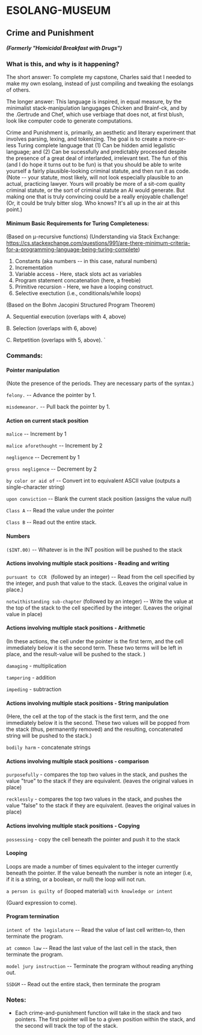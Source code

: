 # ESOLANG-MUSEUM


## Crime and Punishment 

##### (Formerly "Homicidal Breakfast with Drugs")

### What is this, and why is it happening?

The short answer:   To complete my capstone, Charles said that I needed to make my own esolang, instead of just compiling and tweaking the esolangs of others.

The longer answer:  This language is inspired, in equal measure, by the minimalist stack-manipulation langugages Chicken and Brainf-ck, and by the .Gertrude and Chef, which use verbiage that does not, at first blush, look like computer code to generate computations.

Crime and Punishment is, primarily, an aesthetic and literary experiment that involves parsing, lexing, and tokenizing.  The goal is to create a more-or-less Turing complete language that (1) Can be hidden amid legalistic language; and (2) Can be sucessfully and predictably processed despite the presence of a great deal of interlarded, irrelevant text.  The fun of this (and I do hope it turns out to be fun) is that you should be able to write yourself a fairly plausible-looking criminal statute, and then run it as code.  (Note -- your statute, most likely, will not look especially plausible to an actual, practicing lawyer.  Yours will proably be more of a sit-com quality criminal statute, or the sort of criminal statute an AI would generate.  But making one that is truly convincing could be a really enjoyable challenge! (Or, it could be truly bitter slog. Who knows? It's all up in the air at this point.) 

#### Minimum Basic Requirements for Turing Completeness:

(Based on μ-recursive functions)
(Understanding via Stack Exchange: https://cs.stackexchange.com/questions/991/are-there-minimum-criteria-for-a-programming-language-being-turing-complete)

1.  Constants (aka numbers -- in this case, natural numbers)
2.  Incrementation 
3.  Variable access - Here, stack slots act as variables
4.  Program statement concatenation (here, a freebie) 
5.  Primitive recursion - Here, we have a looping construct.
6.  Selective exectution (i.e., conditionals/while loops)

(Based on the Bohm Jacopini Structured Program Theorem)

A. Sequential execution (overlaps with 4, above)

B. Selection (overlaps with 6, above) 

C. Retpetition (overlaps with 5, above). 
`
### Commands:

#### Pointer manipulation

(Note the presence of the periods.  They are necessary parts of the syntax.)

`felony.`  -- Advance the pointer by 1.

`misdemeanor.` -- Pull back the pointer by 1. 

#### Action on current stack position

`malice` -- Increment by 1

`malice aforethought` -- Increment by 2

`negligence` -- Decrement by 1

`gross negligence` -- Decrement by 2

`by color or aid of` -- Convert int to equivalent ASCII value (outputs a single-character string)

`upon conviction` -- Blank the current stack position (assigns the value _null_)

`Class A` -- Read the value under the pointer

`Class B` -- Read out the entire stack. 

#### Numbers
 
 `($INT.00)` -- Whatever is in the INT position will be pushed to the stack

####  Actions involving multiple stack positions - Reading and writing

`pursuant to CCR ` (followed by an integer) -- Read from the cell specified by the integer, and push that value to the stack.  (Leaves the original value in place.) 

`notwithistanding sub-chapter` (followed by an integer) -- Write the value at the top of the stack to the cell specified by the integer. (Leaves the original value in place) 

#### Actions involving multiple stack positions - Arithmetic

(In these actions, the cell under the pointer is the first term, and the cell immediately below it is the second term. These two terms will be left in place, and the result-value will be pushed to the stack. )

`damaging` - multiplication

`tampering` - addition

`impeding` - subtraction

#### Actions involving multiple stack positions - String manipulation

(Here, the cell at the top of the stack is the first term, and the one immediately below it is the second.  These two values will be popped from the stack (thus, permanently removed) and the resulting, concatenated string will be pushed to the stack.)

`bodily harm` - concatenate strings

#### Actions involving multiple stack positions - comparison

`purposefully` - compares the top two values in the stack, and pushes the value "true" to the stack if they are equivalent. (leaves the original values in place)

`recklessly` - compares the top two values in the stack, and pushes the value "false" to the stack if they are equivalent. (leaves the original values in place)

#### Actions involving multiple stack positions - Copying

`possessing` - copy the cell beneath the pointer and push it to the stack 

#### Looping

Loops are made a number of times equivalent to the integer currently beneath the pointer.  If the value beneath the number is note an integer (i.e, if it is a string, or a boolean, or null) the loop will not run. 

`a person is guilty of` (looped material) `with knowledge or intent` 

(Guard expression to come). 

#### Program termination

`intent of the legislature` -- Read the value of last cell written-to, then terminate the program. 

`at common law` -- Read the last value of the last cell in the stack, then terminate the program. 

`model jury instruction` -- Terminate the program without reading anything out.

`SSDGM` -- Read out the entire stack, then terminate the program

### Notes:

* Each crime-and-punishment function will take in the stack and two pointers.  The first pointer will be to a given position within the stack, and the second will track the top of the stack. 







